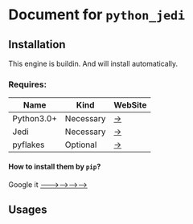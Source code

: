 # Document for `python_jedi`
## Installation
This engine is buildin. And will install automatically.  

### Requires:
| Name          | Kind          | WebSite                                     |
| ------------- | ------------- | -------                                     |
| Python3.0+    | Necessary     | [->](https://github.com/SirVer/ultisnips)   |
| Jedi          | Necessary     | [->](https://pypi.org/project/jedi/) |
| pyflakes      | Optional      | [->](https://pypi.org/project/pyflakes/) |

#### How to install them by `pip`?
Google it [--->-->-->-->](https://www.google.com/search?q=how%20to%20install%20a%20package%20by%20pip)

## Usages
